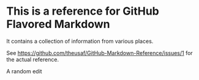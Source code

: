 # This is a reference for GitHub Flavored Markdown
It contains a collection of information from various places.

See https://github.com/theusaf/GitHub-Markdown-Reference/issues/1 for the actual reference.

A random edit
